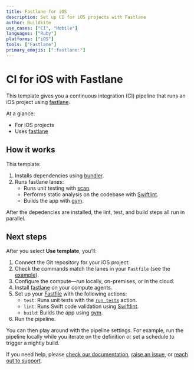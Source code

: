 ```yaml
---
title: Fastlane for iOS
description: Set up CI for iOS projects with Fastlane
author: Buildkite
use_cases: ["CI", "Mobile"]
languages: ["Ruby"]
platforms: ["iOS"]
tools: ["Fastlane"]
primary_emojis: [":fastlane:"]
---
```


# CI for iOS with Fastlane

This template gives you a continuous integration (CI) pipeline that runs an iOS project using [fastlane](https://fastlane.tools/).

At a glance:

- For iOS projects
- Uses [fastlane](https://fastlane.tools/)

## How it works

This template:

1. Installs dependencies using [bundler](https://bundler.io/).
2. Runs fastlane lanes:
   - Runs unit testing with [scan](http://docs.fastlane.tools/actions/run_tests/#whats-scan).
   - Performs static analysis on the codebase with [Swiftlint](https://github.com/realm/SwiftLint).
   - Builds the app with [gym](https://docs.fastlane.tools/actions/gym/).

After the depedencies are installed, the lint, test, and build steps all run in parallel.

## Next steps

After you select **Use template**, you’ll:

1. Connect the Git repository for your iOS project.
2. Check the commands match the lanes in your `Fastfile` (see the [example](./example-project/fastlane/Fastfile)).
3. Configure the compute—run locally, on-premises, or in the cloud.
4. Install [fastlane](https://docs.fastlane.tools/getting-started/ios/setup/) on your compute agents.
5. Set up your [Fastfile](./example-project/fastlane/Fastfile) with the following actions:
   - `test`: Runs unit tests with the [`run_tests`](http://docs.fastlane.tools/actions/run_tests) action.
   - `lint`: Runs Swift code validation using [Swiftlint](http://docs.fastlane.tools/actions/swiftlint).
   - `build`: Builds the app using [gym](http://docs.fastlane.tools/actions/gym).
4. Run the pipeline.

You can then play around with the pipeline settings. For example, run the pipeline locally while you iterate on the definition or set a schedule to trigger a nightly build.

If you need help, please [check our documentation](https://buildkite.com/docs/pipelines/configuration-overview), [raise an issue](https://github.com/buildkite/templates/issues/new?template=pipeline-template-request.md), or [reach out to support](https://buildkite.com/support).
